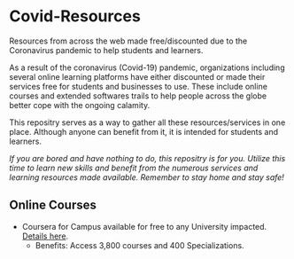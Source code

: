 # Covid-Resources

Resources from across the web made free/discounted due to the Coronavirus pandemic to help students and learners.  

As a result of the coronavirus (Covid-19) pandemic, organizations including several online learning platforms have either discounted or made their services free for students and businesses to use. These include online courses and extended softwares trails to help people across the globe better cope with the ongoing calamity.  

This repositry serves as a way to gather all these resources/services in one place. Although anyone can benefit from it, it is intended  for students and learners.  

*If you are bored and have nothing to do, this repositry is for you. Utilize this time to learn new skills and benefit from the numerous services and learning resources made available. Remember to stay home and stay safe!*

## Online Courses

* Coursera for Campus available for free to any University impacted. [Details here](https://www.coursera.org/coronavirus).  
  * Benefits: Access 3,800 courses and 400 Specializations.
